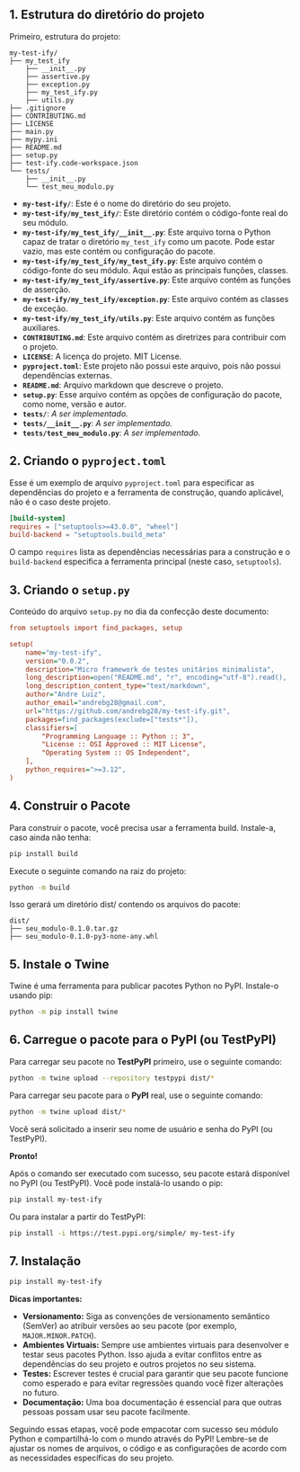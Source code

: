 ## 1. Estrutura do diretório do projeto

Primeiro, estrutura do projeto:

```
my-test-ify/
├── my_test_ify
    ├── __init__.py
    ├── assertive.py
    ├── exception.py
    ├── my_test_ify.py
    ├── utils.py
├── .gitignore
├── CONTRIBUTING.md
├── LICENSE
├── main.py
├── mypy.ini
├── README.md
├── setup.py
├── test-ify.code-workspace.json
└── tests/
    ├── __init__.py
    └── test_meu_modulo.py
```

- **`my-test-ify/`**: Este é o nome do diretório do seu projeto.
- **`my-test-ify/my_test_ify/`**: Este diretório contém o código-fonte real do seu módulo.
- **`my-test-ify/my_test_ify/__init__.py`**: Este arquivo torna o Python capaz de tratar o diretório `my_test_ify` como um pacote. Pode estar vazio, mas este contém ou configuração do pacote.
- **`my-test-ify/my_test_ify/my_test_ify.py`**: Este arquivo contém o código-fonte do seu módulo. Aqui estão as principais funções, classes.
- **`my-test-ify/my_test_ify/assertive.py`**: Este arquivo contém as funções de asserção.
- **`my-test-ify/my_test_ify/exception.py`**: Este arquivo contém as classes de exceção.
- **`my-test-ify/my_test_ify/utils.py`**: Este arquivo contém as funções auxiliares.
- **`CONTRIBUTING.md`**: Este arquivo contém as diretrizes para contribuir com o projeto.
- **`LICENSE`**: A licença do projeto. MIT License.
- **`pyproject.toml`**: Este projeto não possui este arquivo, pois não possui dependências externas.
- **`README.md`**: Arquivo markdown que descreve o projeto.
- **`setup.py`**: Esse arquivo contém as opções de configuração do pacote, como nome, versão e autor.
- **`tests/`**: _A ser implementado._
- **`tests/__init__.py`**: _A ser implementado._
- **`tests/test_meu_modulo.py`**: _A ser implementado._

## 2. Criando o `pyproject.toml`

Esse é um exemplo de arquivo `pyproject.toml` para especificar as dependências do projeto e a ferramenta de construção, quando aplicável, não é o caso deste projeto.

```toml
[build-system]
requires = ["setuptools>=43.0.0", "wheel"]
build-backend = "setuptools.build_meta"
```

O campo `requires` lista as dependências necessárias para a construção e o `build-backend` especifica a ferramenta principal (neste caso, `setuptools`).

## 3. Criando o `setup.py`

Conteúdo do arquivo `setup.py` no dia da confecção deste documento:

```ini
from setuptools import find_packages, setup

setup(
    name="my-test-ify",
    version="0.0.2",
    description="Micro framework de testes unitários minimalista",
    long_description=open("README.md", "r", encoding="utf-8").read(),
    long_description_content_type="text/markdown",
    author="Andre Luiz",
    author_email="andrebg28@gmail.com",
    url="https://github.com/andrebg28/my-test-ify.git",
    packages=find_packages(exclude=["tests*"]),
    classifiers=[
        "Programming Language :: Python :: 3",
        "License :: OSI Approved :: MIT License",
        "Operating System :: OS Independent",
    ],
    python_requires=">=3.12",
)
```

## 4. Construir o Pacote

Para construir o pacote, você precisa usar a ferramenta build. Instale-a, caso ainda não tenha:

```bash
pip install build
```

Execute o seguinte comando na raiz do projeto:

```bash
python -m build
```

Isso gerará um diretório dist/ contendo os arquivos do pacote:

```
dist/
├── seu_modulo-0.1.0.tar.gz
├── seu_modulo-0.1.0-py3-none-any.whl
```

## 5. Instale o Twine

Twine é uma ferramenta para publicar pacotes Python no PyPI. Instale-o usando pip:

```bash
python -m pip install twine
```

## 6. Carregue o pacote para o PyPI (ou TestPyPI)

Para carregar seu pacote no **TestPyPI** primeiro, use o seguinte comando:

```bash
python -m twine upload --repository testpypi dist/*
```

Para carregar seu pacote para o **PyPI** real, use o seguinte comando:

```bash
python -m twine upload dist/*
```

Você será solicitado a inserir seu nome de usuário e senha do PyPI (ou TestPyPI).

**Pronto!**

Após o comando ser executado com sucesso, seu pacote estará disponível no PyPI (ou TestPyPI). Você pode instalá-lo usando o pip:

```bash
pip install my-test-ify
```

Ou para instalar a partir do TestPyPI:

```bash
pip install -i https://test.pypi.org/simple/ my-test-ify
```

## 7. Instalação

```bash
pip install my-test-ify
```

**Dicas importantes:**

- **Versionamento:** Siga as convenções de versionamento semântico (SemVer) ao atribuir versões ao seu pacote (por exemplo, `MAJOR.MINOR.PATCH`).
- **Ambientes Virtuais:** Sempre use ambientes virtuais para desenvolver e testar seus pacotes Python. Isso ajuda a evitar conflitos entre as dependências do seu projeto e outros projetos no seu sistema.
- **Testes:** Escrever testes é crucial para garantir que seu pacote funcione como esperado e para evitar regressões quando você fizer alterações no futuro.
- **Documentação:** Uma boa documentação é essencial para que outras pessoas possam usar seu pacote facilmente.

Seguindo essas etapas, você pode empacotar com sucesso seu módulo Python e compartilhá-lo com o mundo através do PyPI! Lembre-se de ajustar os nomes de arquivos, o código e as configurações de acordo com as necessidades específicas do seu projeto.
